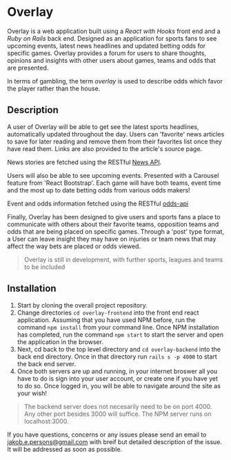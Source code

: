 # Overlay

Overlay is a web application built using a *React with Hooks* front end and a *Ruby on Rails* back end. Designed as an application for sports fans to see upcoming events, latest news headlines and updated betting odds for specific games. Overlay provides a forum for users to share thoughts, opinions and insights with other users about games, teams and odds that are presented.

In terms of gambling, the term *overlay* is used to describe odds which favor the player rather than the house.

## Description

A user of Overlay will be able to get see the latest sports headlines, automatically updated throughout the day. Users can 'favorite' news articles to save for later reading and remove them from their favorites list once they have read them. Links are also provided to the article's source page.

News stories are fetched using the RESTful [News API](https://newsapi.org/).

Users will also be able to see upcoming events. Presented with a Carousel feature from 'React Bootstrap'. Each game will have both teams, event time and the most up to date betting odds from various odds makers!

Event and odds information fetched using the RESTful [odds-api](https://the-odds-api.com/)

Finally, Overlay has been designed to give users and sports fans a place to communicate with others about their favorite teams, opposition teams and odds that are being placed on specific games. Through a 'post' type format, a User can leave insight they may have on injuries or team news that may affect the way bets are placed or odds viewed.


> Overlay is still in development, with further sports, leagues and teams to be included

## Installation

1. Start by cloning the overall project repository.
2. Change directories `cd overlay-frontend` into the front end react application. Assuming that you have used NPM before, run the command `npm install` from your command line. Once NPM installation has completed, run the command `npm start` to start the server and open the application in the browser.
2. Next, cd back to the top level directory and `cd overlay-backend` into the back end directory. Once in that directory run `rails s -p 4000` to start the back end server.
3. Once both servers are up and running, in your internet broswer all you have to do is sign into your user account, or create one if you have yet to do so. Once logged in, you will be able to navigate around the site as your wish!


>The backend server does not necesarily need to be on port 4000. Any other port besides 3000 will suffice. The NPM server runs on localhost:3000.


If you have questions, concerns or any issues please send an email to jakob.e.persons@gmail.com with breif but detailed description of the issue. It will be addressed as soon as possible.